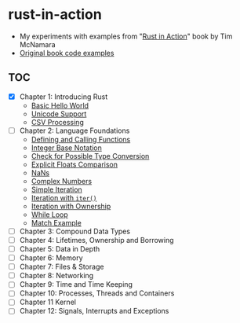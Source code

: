 # rust-in-action

- My experiments with examples from "[Rust in Action](https://www.manning.com/books/rust-in-action)" book by Tim McNamara
- [Original book code examples](https://github.com/rust-in-action/code)

## TOC

- [x] Chapter 1: Introducing Rust
  - [Basic Hello World](ch01/src/bin/hello_world.rs)
  - [Unicode Support](ch01/src/bin/multilanguage_hello.rs)
  - [CSV Processing](ch01/src/bin/csv_processing.rs)
- [ ] Chapter 2: Language Foundations
  - [Defining and Calling Functions](ch02/src/bin/function_basics.rs)
  - [Integer Base Notation](ch02/src/bin/integer_base.rs)
  - [Check for Possible Type Conversion](ch02/src/bin/check_type.rs)
  - [Explicit Floats Comparison](ch02/src/bin/float_compare.rs)
  - [NaNs](ch02/src/bin/nan_usage.rs)
  - [Complex Numbers](ch02/src/bin/complex_numbers.rs)
  - [Simple Iteration](ch02/src/bin/iteration.rs)
  - [Iteration with `iter()`](ch02/src/bin/iter_iteration.rs)
  - [Iteration with Ownership](ch02/src/bin/own_iteration.rs)
  - [While Loop](ch02/src/bin/while_loop.rs)
  - [Match Example](ch02/src/bin/match_example.rs)
- [ ] Chapter 3: Compound Data Types
- [ ] Chapter 4: Lifetimes, Ownership and Borrowing
- [ ] Chapter 5: Data in Depth
- [ ] Chapter 6: Memory
- [ ] Chapter 7: Files & Storage
- [ ] Chapter 8: Networking
- [ ] Chapter 9: Time and Time Keeping
- [ ] Chapter 10: Processes, Threads and Containers
- [ ] Chapter 11 Kernel
- [ ] Chapter 12: Signals, Interrupts and Exceptions
